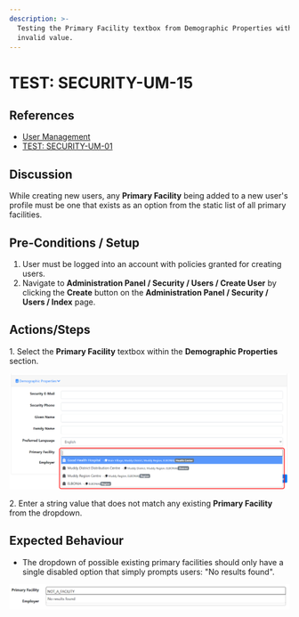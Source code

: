```yaml
---
description: >-
  Testing the Primary Facility textbox from Demographic Properties with an
  invalid value.
---
```


# TEST: SECURITY-UM-15

## References

* [User Management](broken-reference)
* [TEST: SECURITY-UM-01](test-security-um-01.md)

## Discussion

While creating new users, any **Primary Facility** being added to a new user's profile must be one that exists as an option from the static list of all primary facilities.

## Pre-Conditions / Setup

1. User must be logged into an account with policies granted for creating users.
2. Navigate to **Administration Panel / Security / Users / Create User** by clicking the **Create** button on the **Administration Panel / Security / Users / Index** page.

## Actions/Steps

1\. Select the **Primary Facility** textbox within the **Demographic Properties** section.

![](<../../../../../../../../../.gitbook/assets/image (285).png>)

2\. Enter a string value that does not match any existing **Primary Facility** from the dropdown.

## Expected Behaviour

* The dropdown of possible existing primary facilities should only have a single disabled option that simply prompts users: "No results found".

![](<../../../../../../../../../.gitbook/assets/image (246).png>)
